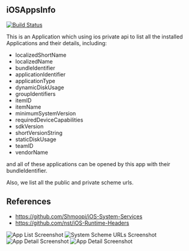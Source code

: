 iOSAppsInfo
---------
[![Build Status](https://travis-ci.org/wujianguo/iOSAppsInfo.svg)](https://travis-ci.org/wujianguo/iOSAppsInfo)

This is an Application which using ios private api to list all the installed Applications and their details, including:
* localizedShortName
* localizedName
* bundleIdentifier
* applicationIdentifier
* applicationType
* dynamicDiskUsage
* groupIdentifiers
* itemID
* itemName
* minimumSystemVersion
* requiredDeviceCapabilities
* sdkVersion
* shortVersionString
* staticDiskUsage
* teamID
* vendorName

and all of these applications can be opened by this app with their bundleIdentifier.

Also, we list all the public and private scheme urls.

References
---------
* <https://github.com/Shmoopi/iOS-System-Services>
* <https://github.com/nst/iOS-Runtime-Headers>

![App List Screenshot](https://raw.githubusercontent.com/wujianguo/iOSAppsInfo/master/SampleImages/1.PNG "App List")
![System Scheme URLs Screenshot](https://raw.githubusercontent.com/wujianguo/iOSAppsInfo/master/SampleImages/2.PNG "System Scheme URLs")
![App Detail Screenshot](https://raw.githubusercontent.com/wujianguo/iOSAppsInfo/master/SampleImages/3.PNG "App Detail")
![App Detail Screenshot](https://raw.githubusercontent.com/wujianguo/iOSAppsInfo/master/SampleImages/4.PNG "App Detail")
